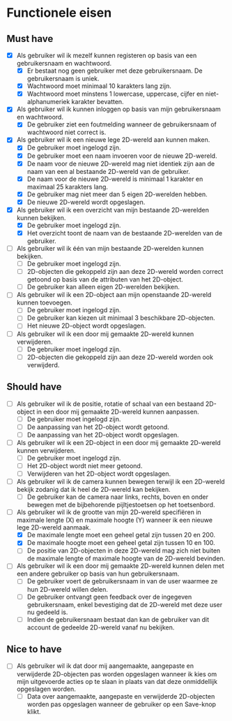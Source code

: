 # Functionele eisen

## Must have

- [x] Als gebruiker wil ik mezelf kunnen registeren op basis van een gebruikersnaam en wachtwoord.
  - [x] Er bestaat nog geen gebruiker met deze gebruikersnaam. De gebruikersnaam is uniek.
  - [x] Wachtwoord moet minimaal 10 karakters lang zijn.
  - [x] Wachtwoord moet minstens 1 lowercase, uppercase, cijfer en niet-alphanumeriek karakter bevatten.
- [x] Als gebruiker wil ik kunnen inloggen op basis van mijn gebruikersnaam en wachtwoord.
  - [x] De gebruiker ziet een foutmelding wanneer de gebruikersnaam of wachtwoord niet correct is.
- [x] Als gebruiker wil ik een nieuwe lege 2D-wereld aan kunnen maken.
  - [x] De gebruiker moet ingelogd zijn.
  - [x] De gebruiker moet een naam invoeren voor de nieuwe 2D-wereld.
  - [x] De naam voor de nieuwe 2D-wereld mag niet identiek zijn aan de naam van een al bestaande 2D-wereld van de gebruiker.
  - [x] De naam voor de nieuwe 2D-wereld is minimaal 1 karakter en maximaal 25 karakters lang.
  - [x] De gebruiker mag niet meer dan 5 eigen 2D-werelden hebben.
  - [x] De nieuwe 2D-wereld wordt opgeslagen.
- [x] Als gebruiker wil ik een overzicht van mijn bestaande 2D-werelden kunnen bekijken.
  - [x] De gebruiker moet ingelogd zijn.
  - [x] Het overzicht toont de naam van de bestaande 2D-werelden van de gebruiker.
- [ ] Als gebruiker wil ik één van mijn bestaande 2D-werelden kunnen bekijken.
  - [ ] De gebruiker moet ingelogd zijn.
  - [ ] 2D-objecten die gekoppeld zijn aan deze 2D-wereld worden correct getoond op basis van de attributen van het 2D-object.
  - [ ] De gebruiker kan alleen eigen 2D-werelden bekijken.
- [ ] Als gebruiker wil ik een 2D-object aan mijn openstaande 2D-wereld kunnen toevoegen.
  - [ ] De gebruiker moet ingelogd zijn.
  - [ ] De gebruiker kan kiezen uit minimaal 3 beschikbare 2D-objecten.
  - [ ] Het nieuwe 2D-object wordt opgeslagen.
- [ ] Als gebruiker wil ik een door mij gemaakte 2D-wereld kunnen verwijderen.
  - [ ] De gebruiker moet ingelogd zijn.
  - [ ] 2D-objecten die gekoppeld zijn aan deze 2D-wereld worden ook verwijderd.

## Should have

- [ ] Als gebruiker wil ik de positie, rotatie of schaal van een bestaand 2D-object in een door mij gemaakte 2D-wereld kunnen aanpassen.
  - [ ] De gebruiker moet ingelogd zijn.
  - [ ] De aanpassing van het 2D-object wordt getoond.
  - [ ] De aanpassing van het 2D-object wordt opgeslagen.
- [ ] Als gebruiker wil ik een 2D-object in een door mij gemaakte 2D-wereld kunnen verwijderen.
  - [ ] De gebruiker moet ingelogd zijn.
  - [ ] Het 2D-object wordt niet meer getoond.
  - [ ] Verwijderen van het 2D-object wordt opgeslagen.
- [ ] Als gebruiker wil ik de camera kunnen bewegen terwijl ik een 2D-wereld bekijk zodanig dat ik heel de 2D-wereld kan bekijken.
  - [ ] De gebruiker kan de camera naar links, rechts, boven en onder bewegen met de bijbehorende pijltjestoetsen op het toetsenbord.
- [ ] Als gebruiker wil ik de grootte van mijn 2D-wereld specifiëren in maximale lengte (X) en maximale hoogte (Y) wanneer ik een nieuwe lege 2D-wereld aanmaak.
  - [x] De maximale lengte moet een geheel getal zijn tussen 20 en 200.
  - [x] De maximale hoogte moet een geheel getal zijn tussen 10 en 100.
  - [ ] De positie van 2D-objecten in deze 2D-wereld mag zich niet buiten de maximale lengte of maximale hoogte van de 2D-wereld bevinden.
- [ ] Als gebruiker wil ik een door mij gemaakte 2D-wereld kunnen delen met een andere gebruiker op basis van hun gebruikersnaam.
  - [ ] De gebruiker voert de gebruikersnaam in van de user waarmee ze hun 2D-wereld willen delen.
  - [ ] De gebruiker ontvangt geen feedback over de ingegeven gebruikersnaam, enkel bevestiging dat de 2D-wereld met deze user nu gedeeld is.
  - [ ] Indien de gebruikersnaam bestaat dan kan de gebruiker van dit account de gedeelde 2D-wereld vanaf nu bekijken.

## Nice to have

- [ ] Als gebruiker wil ik dat door mij aangemaakte, aangepaste en verwijderde 2D-objecten pas worden opgeslagen wanneer ik kies om mijn uitgevoerde acties op te slaan in plaats van dat deze onmiddellijk opgeslagen worden.
  - [ ] Data over aangemaakte, aangepaste en verwijderde 2D-objecten worden pas opgeslagen wanneer de gebruiker op een Save-knop klikt.
